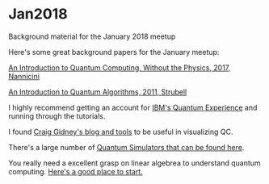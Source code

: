 # Jan2018
Background material for the January 2018 meetup

Here's some great background papers for the January meetup: 

[An Introduction to Quantum Computing, Without the Physics, 2017,  Nannicini](https://arxiv.org/abs/1708.03684)

[An Introduction to Quantum Algorithms, 2011, Strubell](https://people.cs.umass.edu/~strubell/doc/quantum_tutorial.pdf)

I highly recommend getting an account for [IBM's Quantum Experience](https://quantumexperience.ng.bluemix.net/qx/experience) and running through the tutorials. 

I found [Craig Gidney's blog and tools](http://algassert.com) to be useful in visualizing QC. 

There's a large number of [Quantum Simulators that can be found here](https://www.quantiki.org/wiki/list-qc-simulators). 

You really need a excellent grasp on linear algebrea to understand quantum computing. [Here's a good place to start.](https://cds.cern.ch/record/1522001/files/978-1-4614-6336-8_BookBackMatter.pdf)
